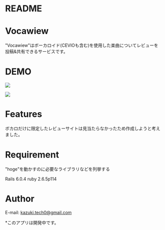 # README

# Vocawiew
 
"Vocawiew"はボーカロイド(CEVIOも含む)を使用した楽曲についてレビューを投稿&共有できるサービスです。
 
# DEMO
 
![](https://i.gyazo.com/6d3330e51f2aa348b0a94e2309126255.png)

![](https://i.gyazo.com/14eb5ce152a349459c52da1f4129956b.png)
 
# Features
 
ボカロだけに限定したレビューサイトは見当たらなかったため作成しようと考えました。
 
# Requirement
 
"hoge"を動かすのに必要なライブラリなどを列挙する
 
Rails 6.0.4
ruby 2.6.5p114
 
# Author
 
E-mail: kazuki.tech0@gmail.com

*このアプリは開発中です。